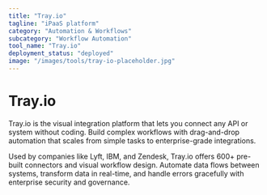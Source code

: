 ```yaml
---
title: "Tray.io"
tagline: "iPaaS platform"
category: "Automation & Workflows"
subcategory: "Workflow Automation"
tool_name: "Tray.io"
deployment_status: "deployed"
image: "/images/tools/tray-io-placeholder.jpg"
---
```


# Tray.io

Tray.io is the visual integration platform that lets you connect any API or system without coding. Build complex workflows with drag-and-drop automation that scales from simple tasks to enterprise-grade integrations.

Used by companies like Lyft, IBM, and Zendesk, Tray.io offers 600+ pre-built connectors and visual workflow design. Automate data flows between systems, transform data in real-time, and handle errors gracefully with enterprise security and governance.